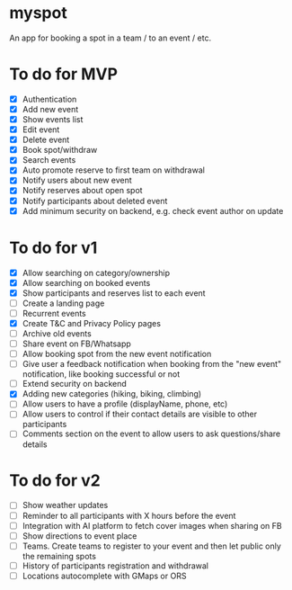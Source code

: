 # myspot
An app for booking a spot in a team / to an event / etc.

# To do for MVP
- [x] Authentication
- [x] Add new event
- [x] Show events list
- [x] Edit event
- [x] Delete event
- [x] Book spot/withdraw
- [x] Search events
- [x] Auto promote reserve to first team on withdrawal
- [x] Notify users about new event
- [x] Notify reserves about open spot 
- [x] Notify participants about deleted event 
- [x] Add minimum security on backend, e.g. check event author on update

# To do for v1
- [x] Allow searching on category/ownership
- [x] Allow searching on booked events
- [x] Show participants and reserves list to each event
- [ ] Create a landing page
- [ ] Recurrent events
- [x] Create T&C and Privacy Policy pages
- [ ] Archive old events
- [ ] Share event on FB/Whatsapp
- [ ] Allow booking spot from the new event notification
- [ ] Give user a feedback notification when booking from the "new event" notification, like booking successful or not
- [ ] Extend security on backend
- [x] Adding new categories (hiking, biking, climbing)
- [ ] Allow users to have a profile (displayName, phone, etc)
- [ ] Allow users to control if their contact details are visible to other participants
- [ ] Comments section on the event to allow users to ask questions/share details

# To do for v2
- [ ] Show weather updates
- [ ] Reminder to all participants with X hours before the event
- [ ] Integration with AI platform to fetch cover images when sharing on FB
- [ ] Show directions to event place
- [ ] Teams. Create teams to register to your event and then let public only the remaining spots
- [ ] History of participants registration and withdrawal
- [ ] Locations autocomplete with GMaps or ORS